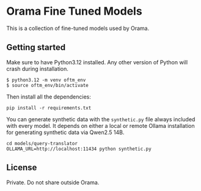 # Orama Fine Tuned Models

This is a collection of fine-tuned models used by Orama.

## Getting started

Make sure to have Python3.12 installed. Any other version of Python will crash during installation.

```shell
$ python3.12 -m venv oftm_env
$ source oftm_env/bin/activate
```

Then install all the dependencies:

```shell
pip install -r requirements.txt
```

You can generate synthetic data with the `synthetic.py` file always included with every model. It depends on either a local or remote Ollama installation for generating synthetic data via Qwen2.5 14B.

```shell
cd models/query-translator
OLLAMA_URL=http://localhost:11434 python synthetic.py
```

## License

Private. Do not share outside Orama.